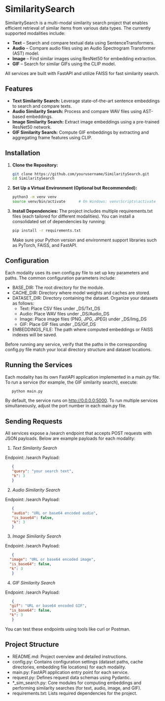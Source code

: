 # SimilaritySearch

SimilaritySearch is a multi-modal similarity search project that enables efficient retrieval of similar items from various data types. The currently supported modalities include:

- **Text** – Search and compare textual data using SentenceTransformers.
- **Audio** – Compare audio files using an Audio Spectrogram Transformer (AST) model.
- **Image** – Find similar images using ResNet50 for embedding extraction.
- **GIF** – Search for similar GIFs using the CLIP model.

All services are built with FastAPI and utilize FAISS for fast similarity search.

## Features

- **Text Similarity Search:** Leverage state-of-the-art sentence embeddings to search and compare texts.
- **Audio Similarity Search:** Process and compare WAV files using AST-based embeddings.
- **Image Similarity Search:** Extract image embeddings using a pre-trained ResNet50 network.
- **GIF Similarity Search:** Compute GIF embeddings by extracting and aggregating frame features using CLIP.

## Installation

1. **Clone the Repository:**

   ```bash
   git clone https://github.com/yourusername/SimilaritySearch.git
   cd SimilaritySearch
   ```
2. **Set Up a Virtual Environment (Optional but Recommended):**
   ```bash
   python3 -m venv venv
   source venv/bin/activate      # On Windows: venv\Scripts\activate
   ```
3. **Install Dependencies:**
   The project includes multiple requirements.txt files (each tailored for different modalities). You can install a consolidated set of dependencies by running:

   ```bash
   pip install -r requirements.txt
   ```
   Make sure your Python version and environment support libraries such as PyTorch, FAISS, and FastAPI.

## Configuration

Each modality uses its own config.py file to set up key parameters and paths. The common configuration parameters include:

 - BASE_DIR: The root directory for the module.
 - CACHE_DIR: Directory where model weights and caches are stored.
 - DATASET_DIR: Directory containing the dataset. Organize your datasets as follows:
    - Text: Place CSV files under _DS/Txt_DS
    - Audio: Place WAV files under _DS/Audio_DS
    - Image: Place image files (PNG, JPG, JPEG) under _DS/Img_DS
    - GIF: Place GIF files under _DS/Gif_DS
- EMBEDDINGS_FILE: The path where computed embeddings or FAISS indexes will be saved.

Before running any service, verify that the paths in the corresponding config.py file match your local directory structure and dataset locations.

## Running the Services

Each modality has its own FastAPI application implemented in a main.py file. To run a service (for example, the GIF similarity search), execute:
```bash
   python main.py
```
By default, the service runs on http://0.0.0.0:5000. To run multiple services simultaneously, adjust the port number in each main.py file.

## Sending Requests
All services expose a /search endpoint that accepts POST requests with JSON payloads. Below are example payloads for each modality:

1. *Text Similarity Search*

Endpoint: /search
Payload:
```json
   {
   "query": "your search text",
   "k": 3
   }
```
2. *Audio Similarity Search*

Endpoint: /search
Payload:
```json
   {
   "audio": "URL or base64 encoded audio",
   "is_base64": false,
   "k": 3
   }
```
3. *Image Similarity Search*

Endpoint: /search
Payload:
```json
   {
  "image": "URL or base64 encoded image",
  "is_base64": false,
  "k": 3
   }
```
4. *GIF Similarity Search*

Endpoint: /search
Payload:
```json
   {
  "gif": "URL or base64 encoded GIF",
  "is_base64": false,
  "k": 3
   }
```
You can test these endpoints using tools like curl or Postman.

## Project Structure

 - README.md: Project overview and detailed instructions.
 - config.py: Contains configuration settings (dataset paths, cache directories, embedding file locations) for each modality.
 - main.py: FastAPI application entry point for each service.
 - request.py: Defines request data schemas using Pydantic.
 - *_sim_search.py: Core modules for computing embeddings and performing similarity searches (for text, audio, image, and GIF).
 - requirements.txt: Lists required dependencies for the project.